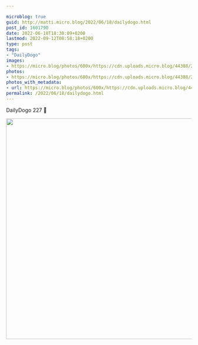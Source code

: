 ```yaml
---

microblog: true
guid: http://matti.micro.blog/2022/06/18/dailydogo.html
post_id: 1601790
date: 2022-06-18T18:30:09+0200
lastmod: 2022-09-12T08:58:18+0200
type: post
tags:
- "DailyDogo"
images:
- https://micro.blog/photos/600x/https://cdn.uploads.micro.blog/44388/2022/7c205df222.jpg
photos:
- https://micro.blog/photos/600x/https://cdn.uploads.micro.blog/44388/2022/7c205df222.jpg
photos_with_metadata:
- url: https://micro.blog/photos/600x/https://cdn.uploads.micro.blog/44388/2022/7c205df222.jpg
permalink: /2022/06/18/dailydogo.html
---
```

DailyDogo 227 🐶

<img src="/media/uploads/2022/7c205df222.jpg" width="600" height="600" alt="" />
